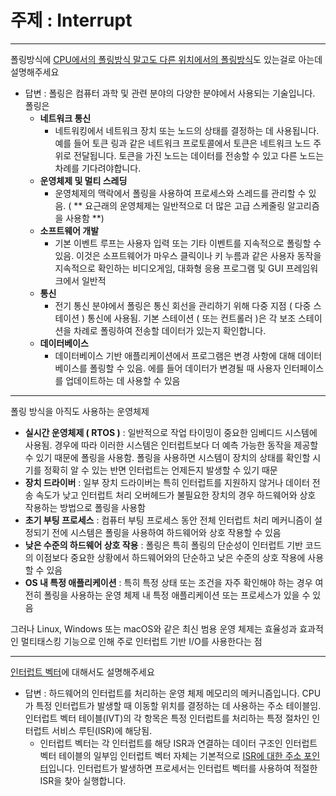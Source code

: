 # 주제 : Interrupt

--- 
폴링방식에 <U>CPU에서의 폴링방식 말고도 다른 위치에서의 폴링방식</U>도 있는걸로 아는데 설명해주세요

* 답변 : 폴링은 컴퓨터 과학 및 관련 분야의 다양한 분야에서 사용되는 기술입니다. 폴링은
  * **네트워크 통신**
    * 네트워킹에서 네트워크 장치 또는 노드의 상태를 결정하는 데 사용됩니다. 예를 들어 토큰 링과 같은 네트워크 프로토콜에서 토큰은 네트워크 노드 주위로 전달됩니다. 토큰을 가진 노드는 데이터를 전송할 수 있고 다른 노드는 차례를 기다려야합니다.
  * **운영체제 및 멀티 스레딩**
    * 운영체제의 맥락에서 폴링을 사용하여 프로세스와 스레드를 관리할 수 있음. ( ** 요근래의 운영체제는 일반적으로 더 많은 고급 스케줄링 알고리즘을 사용함 **)
  * **소프트웨어 개발**
    * 기본 이벤트 루프는 사용자 입력 또는 기타 이벤트를 지속적으로 폴링할 수 있음. 이것은 소프트웨어가 마우스 클릭이나 키 누름과 같은 사용자 동작을 지속적으로 확인하는 비디오게임, 대화형 응용 프로그램 및 GUI 프레임워크에서 일반적
  * **통신**
    * 전기 통신 분야에서 폴링은 통신 회선을 관리하기 위해 다중 지점 ( 다중 스테이션 ) 통신에 사용됨. 기본 스테이션 ( 또는 컨트롤러 )은 각 보조 스테이션을 차례로 폴링하여 전송할 데이터가 있는지 확인합니다.
  * **데이터베이스**
    * 데이터베이스 기반 애플리케이션에서 프로그램은 변경 사항에 대해 데이터베이스를 폴링할 수 있음. 에를 들어 데이터가 변경될 때 사용자 인터페이스를 업데이트하는 데 사용할 수 있음
  
---
폴링 방식을 아직도 사용하는 운영체제

* **실시간 운영체제 ( RTOS )** : 일반적으로 작업 타이밍이 중요한 임베디드 시스템에 사용됨. 경우에 따라 이러한 시스템은 인터럽트보다 더 예측 가능한 동작을 제공할 수 있기 때문에 폴링을 사용함. 폴링을 사용하면 시스템이 장치의 상태를 확인할 시기를 정확히 알 수 있는 반면 인터럽트는 언제든지 발생할 수 있기 때문
* **장치 드라이버** : 일부 장치 드라이버는 특히 인터럽트를 지원하지 않거나 데이터 전송 속도가 낮고 인터럽트 처리 오버헤드가 불필요한 장치의 경우 하드웨어와 상호 작용하는 방법으로 폴링을 사용함
* **초기 부팅 프로세스** : 컴퓨터 부팅 프로세스 동안 전체 인터럽트 처리 메커니즘이 설정되기 전에 시스템은 폴링을 사용하여 하드웨어와 상호 작용할 수 있음
* **낮은 수준의 하드웨어 상호 작용** : 폴링은 특히 폴링의 단순성이 인터럽트 기반 코드의 이점보다 중요한 상황에서 하드웨어와의 단순하고 낮은 수준의 상호 작용에 사용할 수 있음
* **OS 내 특정 애플리케이션** : 특히 특정 상태 또는 조건을 자주 확인해야 하는 경우 여전히 폴링을 사용하는 운영 체제 내 특정 애플리케이션 또는 프로세스가 있을 수 있음

그러나 Linux, Windows 또는 macOS와 같은 최신 범용 운영 체제는 효율성과 효과적인 멀티태스킹 기능으로 인해 주로 인터럽트 기반 I/O를 사용한다는 점

---
<U>인터럽트 벡터</U>에 대해서도 설명해주세요
* 답변 : 하드웨어의 인터럽트를 처리하는 운영 체제 메모리의 메커니즘입니다. CPU가 특정 인터럽트가 발생할 때 이동할 위치를 결정하는 데 사용하는 주소 테이블임. 인터럽트 벡터 테이블(IVT)의 각 항목은 특정 인터럽트를 처리하는 특정 절차인 인터럽트 서비스 루틴(ISR)에 해당됨.
  * 인터럽트 벡터는 각 인터럽트를 해당 ISR과 연결하는 데이터 구조인 인터럽트 벡터 테이블의 일부임 인터럽트 벡터 자체는 기본적으로 <U>ISR에 대한 주소 포인터</U>입니다. 인터럽트가 발생하면 프로세서는 인터럽트 벡터를 사용하여 적절한 ISR을 찾아 실행합니다.